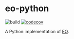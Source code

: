 # eo-python

![build](https://github.com/nikololiahim/eo-runtime-python/actions/workflows/maven.yml/badge.svg)
[![codecov](https://codecov.io/gh/nikololiahim/eo-runtime-python/branch/main/graph/badge.svg?token=0JZ435JHVP)](https://codecov.io/gh/nikololiahim/eo-runtime-python)

A Python implementation of [EO](https://github.com/cqfn/eo).

